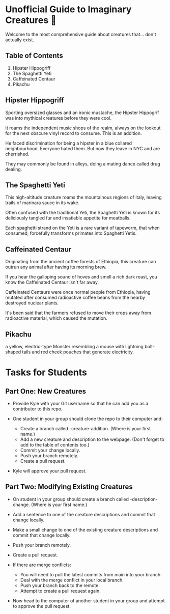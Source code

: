 # Unofficial Guide to Imaginary Creatures 🦄

Welcome to the most comprehensive guide about creatures that... don't actually exist.

## Table of Contents

1. Hipster Hippogriff
2. The Spaghetti Yeti
3. Caffeinated Centaur
4. Pikachu

## Hipster Hippogriff

Sporting oversized glasses and an ironic mustache, the Hipster Hippogrif was into mythical creatures before they were cool.

It roams the independent music shops of the realm, always on the lookout for the next obscure vinyl record to consume. This is an addition.

He faced discrimination for being a hipster in a blue collared neighbourhood. Everyone hated them. But now they leave in NYC and are cherrished.

They may commonly be found in alleys, doing a mating dance called drug dealing.

## The Spaghetti Yeti

This high-altitude creature roams the mountainous regions of italy, leaving trails of marinara sauce in its wake.

Often confused with the traditional Yeti, the Spaghetti Yeti is known for its deliciously tangled fur and insatiable appetite for meatballs.

Each spaghetti strand on the Yeti is a rare variant of tapeworm, that when consumed, forcefully transforms primates into Spaghetti Yetis.

## Caffeinated Centaur

Originating from the ancient coffee forests of Ethiopia, this creature can outrun any animal after having its morning brew.

If you hear the galloping sound of hoves and smell a rich dark roast, you know the Caffeinated Centaur isn't far away.

Caffeinated Centaurs were once normal people from Ethiopia, having mutated after consumed radioactive coffee beans from the nearby destroyed nuclear plants.

It's been said that the farmers refused to move their crops away from radioactive material, which caused the mutation.

## Pikachu

a yellow, electric-type Monster resembling a mouse with lightning bolt-shaped tails and red cheek pouches that generate electricity.



# Tasks for Students

## Part One: New Creatures

* Provide Kyle with your Git username so that he can add you as a contributor to this repo.
* One student in your group should clone the repo to their computer and:

  * Create a branch called <yournam
    e>-creature-addition. (Where <yourname> is your first name.)
  * Add a new creature and description to the webpage. (Don't forget to add to the table of contents too.)
  * Commit your change locally.
  * Push your branch remotely.
  * Create a pull request.

* Kyle will approve your pull request.

## Part Two: Modifying Existing Creatures

* On student in your group should create a branch called <yourname>-description-change. (Where <yourname> is your first name.)
* Add a sentence to one of the creature descriptions and commit that change locally.
* Make a small change to one of the existing creature descriptions and commit that change locally.
* Push your branch remotely.
* Create a pull request.
* If there are merge conflicts:

  * You will need to pull the latest commits from main into your branch.
  * Deal with the merge conflict in your local branch.
  * Push your branch back to the remote.
  * Attempt to create a pull request again.

* Now head to the computer of another student in your group and attempt to approve the pull request.
